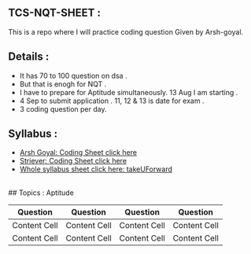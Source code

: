 ## TCS-NQT-SHEET :
This is a repo where I will practice coding question Given by Arsh-goyal.

## Details :
- It has 70 to 100 question on dsa .
- But that is enogh for NQT .
- I have to prepare for Aptitude simultaneously. 13 Aug I am starting .
- 4 Sep to submit application . 11, 12 & 13 is date for exam .
- 3 coding question per day.

## Syllabus :
- [Arsh Goyal: Coding Sheet click here](https://docs.google.com/spreadsheets/d/1Vb97Fj-_vgeCmsMSBusFJqtSfhr_cgf-_PRRl6zM3ac/edit#gid=0)
- [Striever: Coding Sheet click here](https://takeuforward.org/interviews/tcs-nqt-coding-sheet-tcs-coding-questions/)
- [Whole syllabus sheet click here: takeUForward](https://takeuforward.org/interviews/tcs-nqt-syllabus-and-exam-pattern-updated-dec-2021/)

 <br/> 
## Topics : Aptitude 
 
|  Question     |   Question    |  Question     |   Question    |
| ------------- | ------------- | ------------- | ------------- |
| Content Cell  | Content Cell  | Content Cell  | Content Cell  | 
| Content Cell  | Content Cell  | Content Cell  | Content Cell  |
